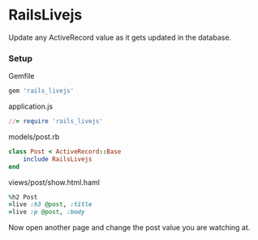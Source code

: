 # RailsLivejs

Update any ActiveRecord value as it gets updated in the database.

### Setup

Gemfile
```ruby
gem 'rails_livejs'
```

application.js
```ruby
//= require 'rails_livejs'
```

models/post.rb
```ruby
class Post < ActiveRecord::Base
	include RailsLivejs
end
```

views/post/show.html.haml

```ruby
%h2 Post
=live :h3 @post, :title
=live :p @post, :body
```

Now open another page and change the post value you are watching at.
